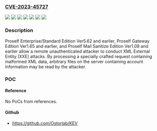 ### [CVE-2023-45727](https://cve.mitre.org/cgi-bin/cvename.cgi?name=CVE-2023-45727)
![](https://img.shields.io/static/v1?label=Product&message=Proself%20Enterprise%2FStandard%20Edition&color=blue)
![](https://img.shields.io/static/v1?label=Product&message=Proself%20Gateway%20Edition&color=blue)
![](https://img.shields.io/static/v1?label=Product&message=Proself%20Mail%20Sanitize%20Edition&color=blue)
![](https://img.shields.io/static/v1?label=Version&message=%3D%20Ver1.08%20and%20earlier%20&color=brighgreen)
![](https://img.shields.io/static/v1?label=Version&message=%3D%20Ver1.65%20and%20earlier%20&color=brighgreen)
![](https://img.shields.io/static/v1?label=Version&message=%3D%20Ver5.62%20and%20earlier%20&color=brighgreen)
![](https://img.shields.io/static/v1?label=Vulnerability&message=XML%20external%20entities%20(XXE)&color=brighgreen)

### Description

Proself Enterprise/Standard Edition Ver5.62 and earlier, Proself Gateway Edition Ver1.65 and earlier, and Proself Mail Sanitize Edition Ver1.08 and earlier allow a remote unauthenticated attacker to conduct XML External Entity (XXE) attacks. By processing a specially crafted request containing malformed XML data, arbitrary files on the server containing account information may be read by the attacker.

### POC

#### Reference
No PoCs from references.

#### Github
- https://github.com/Ostorlab/KEV

